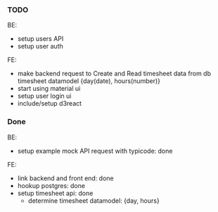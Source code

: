 ### TODO
BE:
- setup users API
- setup user auth

FE:
- make backend request to Create and Read timesheet data from db timesheet datamodel
	{day(date), hours(number)}
- start using material ui
- setup user login ui
- include/setup d3react

### Done

BE:
- setup example mock API request with typicode: done

FE:
- link backend and front end: done
- hookup postgres: done
- setup timesheet api: done
	- determine timesheet datamodel: {day, hours}
